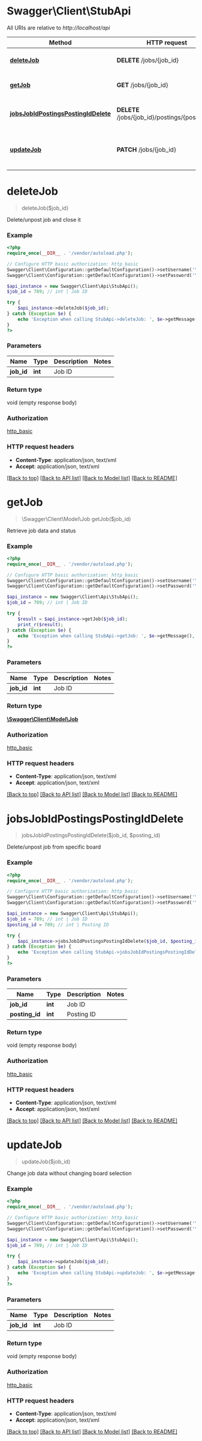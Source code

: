 # Swagger\Client\StubApi

All URIs are relative to *http://localhost/api*

Method | HTTP request | Description
------------- | ------------- | -------------
[**deleteJob**](StubApi.md#deleteJob) | **DELETE** /jobs/{job_id} | Delete/unpost job and close it
[**getJob**](StubApi.md#getJob) | **GET** /jobs/{job_id} | Retrieve job data and status
[**jobsJobIdPostingsPostingIdDelete**](StubApi.md#jobsJobIdPostingsPostingIdDelete) | **DELETE** /jobs/{job_id}/postings/{posting_id} | Delete/unpost job from specific board
[**updateJob**](StubApi.md#updateJob) | **PATCH** /jobs/{job_id} | Change job data without changing board selection


# **deleteJob**
> deleteJob($job_id)

Delete/unpost job and close it

### Example 
```php
<?php
require_once(__DIR__ . '/vendor/autoload.php');

// Configure HTTP basic authorization: http_basic
Swagger\Client\Configuration::getDefaultConfiguration()->setUsername('YOUR_USERNAME');
Swagger\Client\Configuration::getDefaultConfiguration()->setPassword('YOUR_PASSWORD');

$api_instance = new Swagger\Client\Api\StubApi();
$job_id = 789; // int | Job ID

try { 
    $api_instance->deleteJob($job_id);
} catch (Exception $e) {
    echo 'Exception when calling StubApi->deleteJob: ', $e->getMessage(), "\n";
}
?>
```

### Parameters

Name | Type | Description  | Notes
------------- | ------------- | ------------- | -------------
 **job_id** | **int**| Job ID | 

### Return type

void (empty response body)

### Authorization

[http_basic](../README.md#http_basic)

### HTTP request headers

 - **Content-Type**: application/json, text/xml
 - **Accept**: application/json, text/xml

[[Back to top]](#) [[Back to API list]](../README.md#documentation-for-api-endpoints) [[Back to Model list]](../README.md#documentation-for-models) [[Back to README]](../README.md)

# **getJob**
> \Swagger\Client\Model\Job getJob($job_id)

Retrieve job data and status

### Example 
```php
<?php
require_once(__DIR__ . '/vendor/autoload.php');

// Configure HTTP basic authorization: http_basic
Swagger\Client\Configuration::getDefaultConfiguration()->setUsername('YOUR_USERNAME');
Swagger\Client\Configuration::getDefaultConfiguration()->setPassword('YOUR_PASSWORD');

$api_instance = new Swagger\Client\Api\StubApi();
$job_id = 789; // int | Job ID

try { 
    $result = $api_instance->getJob($job_id);
    print_r($result);
} catch (Exception $e) {
    echo 'Exception when calling StubApi->getJob: ', $e->getMessage(), "\n";
}
?>
```

### Parameters

Name | Type | Description  | Notes
------------- | ------------- | ------------- | -------------
 **job_id** | **int**| Job ID | 

### Return type

[**\Swagger\Client\Model\Job**](Job.md)

### Authorization

[http_basic](../README.md#http_basic)

### HTTP request headers

 - **Content-Type**: application/json, text/xml
 - **Accept**: application/json, text/xml

[[Back to top]](#) [[Back to API list]](../README.md#documentation-for-api-endpoints) [[Back to Model list]](../README.md#documentation-for-models) [[Back to README]](../README.md)

# **jobsJobIdPostingsPostingIdDelete**
> jobsJobIdPostingsPostingIdDelete($job_id, $posting_id)

Delete/unpost job from specific board

### Example 
```php
<?php
require_once(__DIR__ . '/vendor/autoload.php');

// Configure HTTP basic authorization: http_basic
Swagger\Client\Configuration::getDefaultConfiguration()->setUsername('YOUR_USERNAME');
Swagger\Client\Configuration::getDefaultConfiguration()->setPassword('YOUR_PASSWORD');

$api_instance = new Swagger\Client\Api\StubApi();
$job_id = 789; // int | Job ID
$posting_id = 789; // int | Posting ID

try { 
    $api_instance->jobsJobIdPostingsPostingIdDelete($job_id, $posting_id);
} catch (Exception $e) {
    echo 'Exception when calling StubApi->jobsJobIdPostingsPostingIdDelete: ', $e->getMessage(), "\n";
}
?>
```

### Parameters

Name | Type | Description  | Notes
------------- | ------------- | ------------- | -------------
 **job_id** | **int**| Job ID | 
 **posting_id** | **int**| Posting ID | 

### Return type

void (empty response body)

### Authorization

[http_basic](../README.md#http_basic)

### HTTP request headers

 - **Content-Type**: application/json, text/xml
 - **Accept**: application/json, text/xml

[[Back to top]](#) [[Back to API list]](../README.md#documentation-for-api-endpoints) [[Back to Model list]](../README.md#documentation-for-models) [[Back to README]](../README.md)

# **updateJob**
> updateJob($job_id)

Change job data without changing board selection

### Example 
```php
<?php
require_once(__DIR__ . '/vendor/autoload.php');

// Configure HTTP basic authorization: http_basic
Swagger\Client\Configuration::getDefaultConfiguration()->setUsername('YOUR_USERNAME');
Swagger\Client\Configuration::getDefaultConfiguration()->setPassword('YOUR_PASSWORD');

$api_instance = new Swagger\Client\Api\StubApi();
$job_id = 789; // int | Job ID

try { 
    $api_instance->updateJob($job_id);
} catch (Exception $e) {
    echo 'Exception when calling StubApi->updateJob: ', $e->getMessage(), "\n";
}
?>
```

### Parameters

Name | Type | Description  | Notes
------------- | ------------- | ------------- | -------------
 **job_id** | **int**| Job ID | 

### Return type

void (empty response body)

### Authorization

[http_basic](../README.md#http_basic)

### HTTP request headers

 - **Content-Type**: application/json, text/xml
 - **Accept**: application/json, text/xml

[[Back to top]](#) [[Back to API list]](../README.md#documentation-for-api-endpoints) [[Back to Model list]](../README.md#documentation-for-models) [[Back to README]](../README.md)

